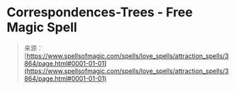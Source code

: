 <!--yml
category: 未分类
date: 2024-06-12 18:37:40
-->

# Correspondences-Trees - Free Magic Spell

> 来源：[https://www.spellsofmagic.com/spells/love_spells/attraction_spells/3864/page.html#0001-01-01](https://www.spellsofmagic.com/spells/love_spells/attraction_spells/3864/page.html#0001-01-01)